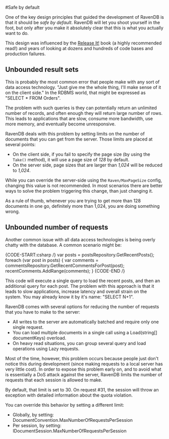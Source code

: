 #Safe by default

One of the key design principles that guided the development of RavenDB is that it should be *safe by default*. RavenDB will let you shoot yourself in the foot, but only after you make it absolutely clear that this is what you actually want to do.

This design was influenced by the [Release It!](https://pragprog.com/book/mnee/release-it) book (a highly recommended read!) and years of looking at dozens and hundreds of code bases and production failures. 

## Unbounded result sets

This is probably the most common error that people make with any sort of data access technology. "Just give me the whole thing, I'll make sense of it on the client side." In the RDBMS world, that might be expressed as "SELECT * FROM Orders".

The problem with such queries is they can potentially return an unlimited number of records, and often enough they will return large number of rows. This leads to applications that are slow, consume more bandwidth, use more memory, and eventually become unresponsive.

RavenDB deals with this problem by setting limits on the number of documents that you can get from the server. Those limits are placed at several points:

* On the client side, if you fail to specify the page size (by using the `Take()` method), it will use a page size of _128_ by default.
* On the server side, page sizes that are larger than _1,024_ will be reduced to _1,024_.

While you can override the server-side using the `Raven/MaxPageSize` config, changing this value is not recommended. In most scenarios there are better ways to solve the problem triggering this change, than just changing it.

As a rule of thumb, whenever you are trying to get more than 128 documents in one go, definitely more than 1,024, you are doing something wrong.

## Unbounded number of requests

Another common issue with all data access technologies is being overly chatty with the database. A common scenario might be:

{CODE-START:csharp /}
    var posts = postsRepository.GetRecentPosts();
    foreach (var post in posts)
    {
       var comments = commentsRepository.GetRecentCommentsForPost(post);
       recentComments.AddRange(comments);
    }
{CODE-END /}

This code will execute a single query to load the recent posts, and then an additional query for each post. The problem with this approach is that it leads to slow applications, increase latency and overall strain on the system. You may already know it by it's name: "SELECT N+1".

RavenDB comes with several options for reducing the number of requests that you have to make to the server:

* All writes to the server are automatically batched and require only one single request.
* You can load multiple documents in a single call using a Load(string[] documentKeys) overload.
* On heavy read situations, you can group several query and load operations using Lazy requests.

Most of the time, however, this problem occurs because people just don't notice this during development (since making requests to a local server has very little cost). In order to expose this problem early on, and to avoid what is essentially a DoS attack against the server, RavenDB limits the number of requests that each session is allowed to make.

By default, that limit is set to 30. On request #31, the session will throw an exception with detailed information about the quota violation.

You can override this behavior by setting a different limit:

* Globally, by setting: DocumentConvention.MaxNumberOfRequestsPerSession
* Per session, by setting: IDocumentSession.MaxNumberOfRequestsPerSession